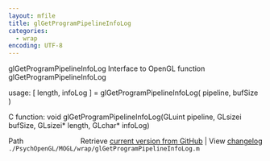 ```yaml
---
layout: mfile
title: glGetProgramPipelineInfoLog
categories:
  - wrap
encoding: UTF-8
---
```


glGetProgramPipelineInfoLog  Interface to OpenGL function glGetProgramPipelineInfoLog

usage:  \[ length, infoLog \] = glGetProgramPipelineInfoLog\( pipeline, bufSize \)

C function:  void glGetProgramPipelineInfoLog\(GLuint pipeline, GLsizei bufSize, GLsizei\* length, GLchar\* infoLog\)


<div class="code_header" style="text-align:right;">
  <span style="float:left;">Path&nbsp;&nbsp;</span> <span class="counter">Retrieve <a href=
  "https://raw.github.com/Psychtoolbox-3/Psychtoolbox-3/beta/./PsychOpenGL/MOGL/wrap/glGetProgramPipelineInfoLog.m">current version from GitHub</a> | View <a href=
  "https://github.com/Psychtoolbox-3/Psychtoolbox-3/commits/beta/./PsychOpenGL/MOGL/wrap/glGetProgramPipelineInfoLog.m">changelog</a></span>
</div>
<div class="code">
  <code>./PsychOpenGL/MOGL/wrap/glGetProgramPipelineInfoLog.m</code>
</div>
